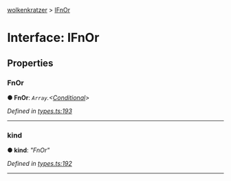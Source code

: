 [wolkenkratzer](../README.md) > [IFnOr](../interfaces/ifnor.md)



# Interface: IFnOr


## Properties
<a id="fnor"></a>

###  FnOr

**●  FnOr**:  *`Array`.<[Conditional](../#conditional)>* 

*Defined in [types.ts:193](https://github.com/arminhammer/wolkenkratzer/blob/7912818/src/types.ts#L193)*





___

<a id="kind"></a>

###  kind

**●  kind**:  *"FnOr"* 

*Defined in [types.ts:192](https://github.com/arminhammer/wolkenkratzer/blob/7912818/src/types.ts#L192)*





___


